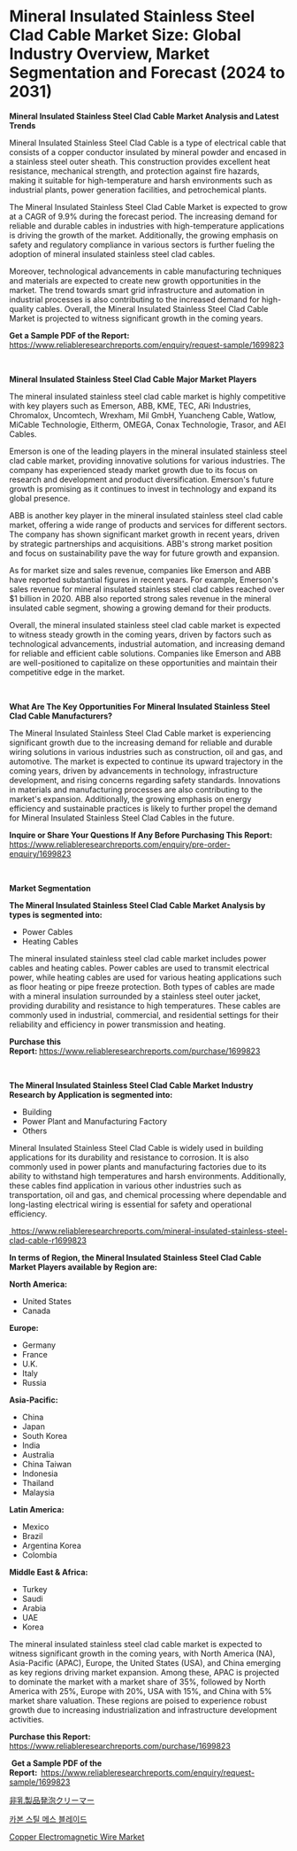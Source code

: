 <p><h1>Mineral Insulated Stainless Steel Clad Cable Market Size: Global Industry Overview, Market Segmentation and Forecast (2024 to 2031)</h1></p><p><strong>Mineral Insulated Stainless Steel Clad Cable Market Analysis and Latest Trends</strong></p>
<p><p>Mineral Insulated Stainless Steel Clad Cable is a type of electrical cable that consists of a copper conductor insulated by mineral powder and encased in a stainless steel outer sheath. This construction provides excellent heat resistance, mechanical strength, and protection against fire hazards, making it suitable for high-temperature and harsh environments such as industrial plants, power generation facilities, and petrochemical plants.</p><p>The Mineral Insulated Stainless Steel Clad Cable Market is expected to grow at a CAGR of 9.9% during the forecast period. The increasing demand for reliable and durable cables in industries with high-temperature applications is driving the growth of the market. Additionally, the growing emphasis on safety and regulatory compliance in various sectors is further fueling the adoption of mineral insulated stainless steel clad cables.</p><p>Moreover, technological advancements in cable manufacturing techniques and materials are expected to create new growth opportunities in the market. The trend towards smart grid infrastructure and automation in industrial processes is also contributing to the increased demand for high-quality cables. Overall, the Mineral Insulated Stainless Steel Clad Cable Market is projected to witness significant growth in the coming years.</p></p>
<p><strong>Get a Sample PDF of the Report:&nbsp;</strong> <a href="https://www.reliableresearchreports.com/enquiry/request-sample/1699823">https://www.reliableresearchreports.com/enquiry/request-sample/1699823</a></p>
<p>&nbsp;</p>
<p><strong>Mineral Insulated Stainless Steel Clad Cable Major Market Players</strong></p>
<p><p>The mineral insulated stainless steel clad cable market is highly competitive with key players such as Emerson, ABB, KME, TEC, ARi Industries, Chromalox, Uncomtech, Wrexham, Mil GmbH, Yuancheng Cable, Watlow, MiCable Technologie, Eltherm, OMEGA, Conax Technologie, Trasor, and AEI Cables. </p><p>Emerson is one of the leading players in the mineral insulated stainless steel clad cable market, providing innovative solutions for various industries. The company has experienced steady market growth due to its focus on research and development and product diversification. Emerson's future growth is promising as it continues to invest in technology and expand its global presence.</p><p>ABB is another key player in the mineral insulated stainless steel clad cable market, offering a wide range of products and services for different sectors. The company has shown significant market growth in recent years, driven by strategic partnerships and acquisitions. ABB's strong market position and focus on sustainability pave the way for future growth and expansion.</p><p>As for market size and sales revenue, companies like Emerson and ABB have reported substantial figures in recent years. For example, Emerson's sales revenue for mineral insulated stainless steel clad cables reached over $1 billion in 2020. ABB also reported strong sales revenue in the mineral insulated cable segment, showing a growing demand for their products.</p><p>Overall, the mineral insulated stainless steel clad cable market is expected to witness steady growth in the coming years, driven by factors such as technological advancements, industrial automation, and increasing demand for reliable and efficient cable solutions. Companies like Emerson and ABB are well-positioned to capitalize on these opportunities and maintain their competitive edge in the market.</p></p>
<p>&nbsp;</p>
<p><strong>What Are The Key Opportunities For Mineral Insulated Stainless Steel Clad Cable Manufacturers?</strong></p>
<p><p>The Mineral Insulated Stainless Steel Clad Cable market is experiencing significant growth due to the increasing demand for reliable and durable wiring solutions in various industries such as construction, oil and gas, and automotive. The market is expected to continue its upward trajectory in the coming years, driven by advancements in technology, infrastructure development, and rising concerns regarding safety standards. Innovations in materials and manufacturing processes are also contributing to the market's expansion. Additionally, the growing emphasis on energy efficiency and sustainable practices is likely to further propel the demand for Mineral Insulated Stainless Steel Clad Cables in the future.</p></p>
<p><strong>Inquire or Share Your Questions If Any Before Purchasing This Report:</strong> <a href="https://www.reliableresearchreports.com/enquiry/pre-order-enquiry/1699823">https://www.reliableresearchreports.com/enquiry/pre-order-enquiry/1699823</a></p>
<p>&nbsp;</p>
<p><strong>Market Segmentation</strong></p>
<p><strong>The Mineral Insulated Stainless Steel Clad Cable Market Analysis by types is segmented into:</strong></p>
<p><ul><li>Power Cables</li><li>Heating Cables</li></ul></p>
<p><p>The mineral insulated stainless steel clad cable market includes power cables and heating cables. Power cables are used to transmit electrical power, while heating cables are used for various heating applications such as floor heating or pipe freeze protection. Both types of cables are made with a mineral insulation surrounded by a stainless steel outer jacket, providing durability and resistance to high temperatures. These cables are commonly used in industrial, commercial, and residential settings for their reliability and efficiency in power transmission and heating.</p></p>
<p><strong>Purchase this Report:&nbsp;</strong><a href="https://www.reliableresearchreports.com/purchase/1699823">https://www.reliableresearchreports.com/purchase/1699823</a></p>
<p>&nbsp;</p>
<p><strong>The Mineral Insulated Stainless Steel Clad Cable Market Industry Research by Application is segmented into:</strong></p>
<p><ul><li>Building</li><li>Power Plant and Manufacturing Factory</li><li>Others</li></ul></p>
<p><p>Mineral Insulated Stainless Steel Clad Cable is widely used in building applications for its durability and resistance to corrosion. It is also commonly used in power plants and manufacturing factories due to its ability to withstand high temperatures and harsh environments. Additionally, these cables find application in various other industries such as transportation, oil and gas, and chemical processing where dependable and long-lasting electrical wiring is essential for safety and operational efficiency.</p></p>
<p><a href="https://www.reliableresearchreports.com/mineral-insulated-stainless-steel-clad-cable-r1699823">&nbsp;https://www.reliableresearchreports.com/mineral-insulated-stainless-steel-clad-cable-r1699823</a></p>
<p><strong>In terms of Region, the Mineral Insulated Stainless Steel Clad Cable Market Players available by Region are:</strong></p>
<p>
    <p> <strong> North America: </strong>
        <ul>
            <li>United States</li>
            <li>Canada</li>
        </ul>
        </p> 
    <p> <strong> Europe: </strong>
        <ul>
            <li>Germany</li>
            <li>France</li>
            <li>U.K.</li>
            <li>Italy</li>
            <li>Russia</li>
        </ul>
        </p> 
    <p> <strong> Asia-Pacific: </strong>
        <ul>
            <li>China</li>
            <li>Japan</li>
            <li>South Korea</li>
            <li>India</li>
            <li>Australia</li>
            <li>China Taiwan</li>
            <li>Indonesia</li>
            <li>Thailand</li>
            <li>Malaysia</li>
        </ul>
        </p> 
    <p> <strong> Latin America: </strong>
        <ul>
            <li>Mexico</li>
            <li>Brazil</li>
            <li>Argentina Korea</li>
            <li>Colombia</li>
        </ul>
        </p> 
    <p> <strong> Middle East & Africa: </strong>
        <ul>
            <li>Turkey</li>
            <li>Saudi</li>
            <li>Arabia</li>
            <li>UAE</li>
            <li>Korea</li>
        </ul>
    </p>
    </p>
<p><p>The mineral insulated stainless steel clad cable market is expected to witness significant growth in the coming years, with North America (NA), Asia-Pacific (APAC), Europe, the United States (USA), and China emerging as key regions driving market expansion. Among these, APAC is projected to dominate the market with a market share of 35%, followed by North America with 25%, Europe with 20%, USA with 15%, and China with 5% market share valuation. These regions are poised to experience robust growth due to increasing industrialization and infrastructure development activities.</p></p>
<p><strong>Purchase this Report: </strong><a href="https://www.reliableresearchreports.com/purchase/1699823">https://www.reliableresearchreports.com/purchase/1699823</a></p>
<p>&nbsp;<strong>Get a Sample PDF of the Report:&nbsp;&nbsp;</strong><a href="https://www.reliableresearchreports.com/enquiry/request-sample/1699823">https://www.reliableresearchreports.com/enquiry/request-sample/1699823</a></p>
<p><strong></strong></p>
<p><p><a href="https://github.com/DudleyFerry/Market-Research-Report-List-1/blob/main/3800936124696.md">非乳製品発泡クリーマー</a></p><p><a href="https://medium.com/@sophieinleeds/%ED%83%84%EC%86%8C%EA%B0%95-%EC%8A%A4%EC%BA%98%ED%8E%A0%EB%82%A0-%EC%8B%9C%EC%9E%A5-%ED%86%B5%EC%B0%B0-%EC%8B%9C%EC%9E%A5-%EB%8F%99%ED%96%A5-%EC%84%B1%EC%9E%A5-2024%EB%85%84%EB%B6%80%ED%84%B0-2031%EB%85%84%EA%B9%8C%EC%A7%80-%EC%98%88%EC%B8%A1-7498c7055d47">카본 스틸 메스 블레이드</a></p><p><a href="https://github.com/JuliaFadel1922/Market-Research-Report-List-1/blob/main/copper-electromagnetic-wire-market.md">Copper Electromagnetic Wire Market</a></p></p>